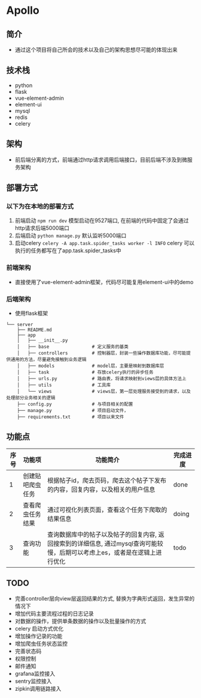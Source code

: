 # Apollo
## 简介
- 通过这个项目将自己所会的技术以及自己的架构思想尽可能的体现出来

## 技术栈
- python
- flask
- vue-element-admin
- element-ui
- mysql
- redis
- celery

## 架构
- 前后端分离的方式，前端通过http请求调用后端接口，目前后端不涉及到微服务架构

## 部署方式
### 以下为在本地的部署方式
1. 前端启动 `npm run dev` 模型启动在9527端口, 在前端的代码中固定了会通过http请求后端5000端口
2. 后端启动 `python manage.py`  默认监听5000端口
3. 启动celery `celery -A app.task.spider_tasks worker -l INFO` celery 可以执行的任务都写在了app.task.spider_tasks中
### 前端架构
- 直接使用了vue-element-admin框架，代码尽可能复用element-ui中的demo

### 后端架构
- 使用flask框架
```
└── server
    ├── README.md
    ├── app
    │   ├── __init__.py
    │   ├── base                # 定义服务的基类
    │   ├── controllers         # 控制器层，封装一些操作数据库功能，尽可能提供通用的方法，尽量避免接触到业务逻辑
    │   ├── models              # model层，主要是映射到数据库层
    │   ├── task                # 存放celery执行的异步任务
    │   ├── urls.py             # 路由表，将请求映射到views层的具体方法上
    │   ├── utils               # 工具库
    │   └── views               # views层，第一层处理服务接受到的请求，以及处理部分业务相关的逻辑
    ├── config.py               # 与项目相关的配置
    ├── manage.py               # 项目启动文件，
    ├── requirements.txt        # 项目以来文件

```

## 功能点
|序号|    功能项          |    功能简介     |      完成进度  |
|  ---- |      ----         |  ----         |       ----     |
| 1 |创建贴吧爬虫任务      |  根据帖子id，爬去页码，爬去这个帖子下发布的内容，回复内容，以及相关的用户信息 |       done    |
| 2 |查看爬虫任务结果      |  通过可视化列表页面，查看这个任务下爬取的结果信息             |       doing   |
| 3 |查询功能             | 查询数据库中的帖子以及帖子的回复内容, 返回搜索到的详细信息, 通过mysql查询可能较慢，后期可以考虑上es，或者是在逻辑上进行优化 | todo|

## TODO
- 完善controller层向view层返回结果的方式, 替换为字典形式返回，发生异常的情况下
- 增加代码主要流程过程的日志记录
- 对数据的操作，提供单条数据的操作以及批量操作的方式
- celery 启动方式优化
- 增加操作记录的功能
- 增加爬虫任务状态监控
- 完善状态码
- 权限控制
- 邮件通知
- grafana监控接入
- sentry监控接入
- zipkin调用链路接入